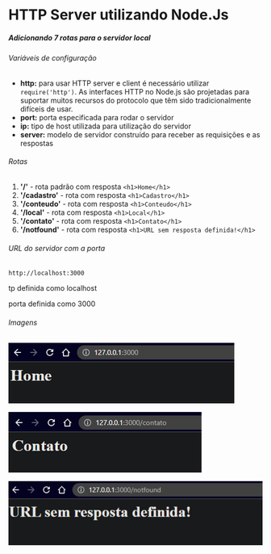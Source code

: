 # HTTP Server utilizando Node.Js

##### Adicionando 7 rotas para o servidor local


###### Variáveis de configuração

* **http:** para usar HTTP server e client é necessário utilizar `require('http')`. As interfaces HTTP no Node.js são projetadas para suportar muitos recursos do protocolo que têm sido tradicionalmente difíceis de usar.
* **port:** porta especificada para rodar o servidor
* **ip:** tipo de host utilizada para utilização do servidor
* **server:** modelo de servidor construído para receber as requisições e as respostas


###### Rotas

1. **'/'** - rota padrão com resposta `<h1>Home</h1>`
2. **'/cadastro'** - rota com resposta `<h1>Cadastro</h1>`
3. **'/conteudo'** - rota com resposta `<h1>Conteudo</h1>`
4. **'/local'** - rota com resposta `<h1>Local</h1>`
5. **'/contato'** - rota com resposta `<h1>Contato</h1>`
6. **'/notfound'** - rota com resposta `<h1>URL sem resposta definida!</h1>`


###### URL do servidor com a porta

```
http://localhost:3000
```

tp definida como localhost

porta definida como 3000


###### Imagens

![1679011040652](image/README/1679011040652.png)

![1679011074418](image/README/1679011074418.png)

![1679011099468](image/README/1679011099468.png)

